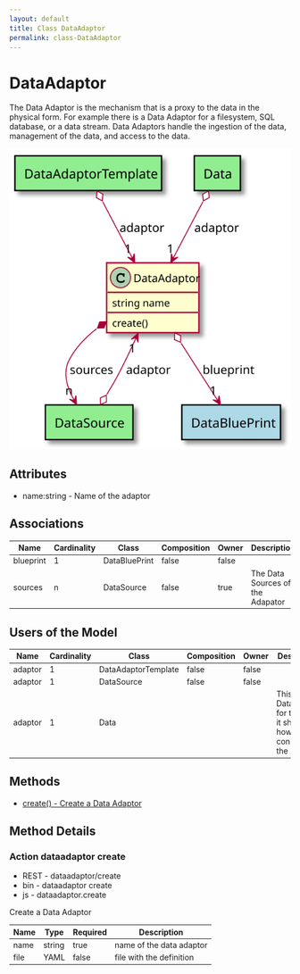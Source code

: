 ```yaml
---
layout: default
title: Class DataAdaptor
permalink: class-DataAdaptor
---
```


# DataAdaptor

The Data Adaptor is the mechanism that is a proxy to the data in the physical form. For example there is a Data Adaptor for a filesystem, SQL database, or a data stream. Data Adaptors handle the ingestion of the data, management of the data, and access to the data.

![Logical Diagram](./logical.svg)

## Attributes

* name:string - Name of the adaptor


## Associations

| Name | Cardinality | Class | Composition | Owner | Description |
| --- | --- | --- | --- | --- | --- |
| blueprint | 1 | DataBluePrint | false | false |  |
| sources | n | DataSource | false | true | The Data Sources of the Adapator |


## Users of the Model

| Name | Cardinality | Class | Composition | Owner | Description |
| --- | --- | --- | --- | --- | --- |
| adaptor | 1 | DataAdaptorTemplate | false | false |  |
| adaptor | 1 | DataSource | false | false |  |
| adaptor | 1 | Data |  |  | This is the DataAdaptor for the Data, it shows how to connect to the data |





## Methods

* [create() - Create a Data Adaptor](#action-create)


<h2>Method Details</h2>
    
### Action dataadaptor create

* REST - dataadaptor/create
* bin - dataadaptor create
* js - dataadaptor.create

Create a Data Adaptor

| Name | Type | Required | Description |
|---|---|---|---|
| name | string |true | name of the data adaptor |
| file | YAML |false | file with the definition |





